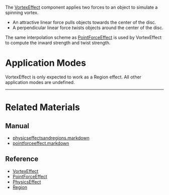 The [VortexEffect](https://github.com/ZilchEngine/ZilchDocs/blob/master/code_reference/class_reference/vortexeffect.markdown) component applies two forces to an object to simulate a spinning vortex.
 - An attractive linear force pulls objects towards the center of the disc.
 - A perpendicular  linear force twists objects around the center of the disc.

The same interpolation scheme as [PointForceEffect](https://github.com/ZilchEngine/ZilchDocs/blob/master/zilch_editor_documentation/zeromanual/physics/physicseffectsandregions/pointforceeffect.markdown) is used by VortexEffect to compute the inward strength and twist strength.

 #  Application Modes
VortexEffect is only expected to work as a Region effect. All other application modes are undefined.

---
 #  Related Materials
 ##  Manual
- [physicseffectsandregions.markdown](https://github.com/ZilchEngine/ZilchDocs/blob/master/zilch_editor_documentation/zeromanual/physics/physicseffectsandregions.markdown)
- [pointforceeffect.markdown](https://github.com/ZilchEngine/ZilchDocs/blob/master/zilch_editor_documentation/zeromanual/physics/physicseffectsandregions/pointforceeffect.markdown)

 ##  Reference
- [VortexEffect](https://github.com/ZilchEngine/ZilchDocs/blob/master/code_reference/class_reference/vortexeffect.markdown)
- [PointForceEffect](https://github.com/ZilchEngine/ZilchDocs/blob/master/code_reference/class_reference/pointforceeffect.markdown)
- [PhysicsEffect](https://github.com/ZilchEngine/ZilchDocs/blob/master/code_reference/class_reference/physicseffect.markdown)
- [Region](https://github.com/ZilchEngine/ZilchDocs/blob/master/code_reference/class_reference/region.markdown) 

 